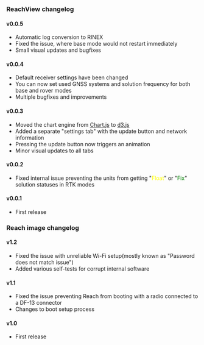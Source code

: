 ### ReachView changelog

#### v0.0.5

* Automatic log conversion to RINEX
* Fixed the issue, where base mode would not restart immediately
* Small visual updates and bugfixes

#### v0.0.4

* Default receiver settings have been changed
* You can now set used GNSS systems and solution frequency for both base and rover modes
* Multiple bugfixes and improvements

#### v0.0.3

* Moved the chart engine from [Chart.js](http://www.chartjs.org/) to [d3.js](http://d3js.org/)
* Added a separate "settings tab" with the update button and network information
* Pressing the update button now triggers an animation
* Minor visual updates to all tabs

#### v0.0.2

* Fixed internal issue preventing the units from getting "<font color="yellow">Float</font>" or "<font color="green">Fix</font>" solution statuses in RTK modes

#### v0.0.1

* First release

### Reach image changelog

#### v1.2

* Fixed the issue with unreliable Wi-Fi setup(mostly known as "Password does not match issue")
* Added various self-tests for corrupt internal software

#### v1.1

* Fixed the issue preventing Reach from booting with a radio connected to a DF-13 connector
* Changes to boot setup process

#### v1.0

* First release
